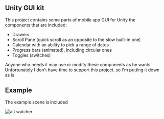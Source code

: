 ## Unity GUI kit

This project contains some parts of mobile app GUI for Unity
the components that are included:
- Drawers
- Scroll Pane (quick scroll as an opposite to the slow built-in one)
- Calendar with an ability to pick a range of dates
- Progress bars (animated), including circular ones
- Toggles (switches)

Anyone who needs it may use or modify these components as he wants. 
Unfortunately I don't have time to support this project, so I'm putting it down as is

## Example

The example scene is included


![alt watcher](https://github.com/caseyryan/images/blob/master/unity_gui.gif?raw=true)